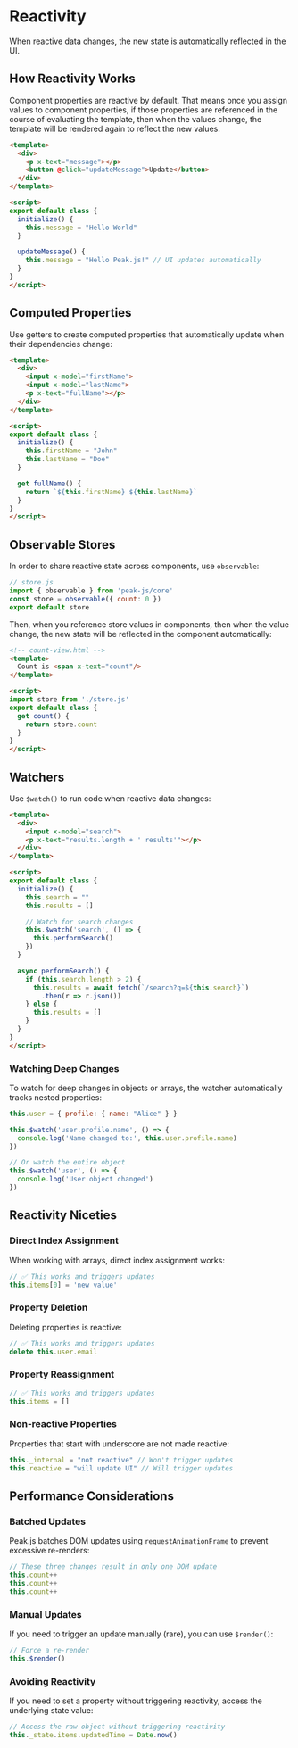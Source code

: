 # Reactivity

When reactive data changes, the new state is automatically reflected in the UI.

## How Reactivity Works

Component properties are reactive by default. That means once you assign values to component properties, if those properties are referenced in the course of evaluating the template, then when the values change, the template will be rendered again to reflect the new values.

```html
<template>
  <div>
    <p x-text="message"></p>
    <button @click="updateMessage">Update</button>
  </div>
</template>

<script>
export default class {
  initialize() {
    this.message = "Hello World"
  }

  updateMessage() {
    this.message = "Hello Peak.js!" // UI updates automatically
  }
}
</script>
```


## Computed Properties

Use getters to create computed properties that automatically update when their dependencies change:

```html
<template>
  <div>
    <input x-model="firstName">
    <input x-model="lastName">
    <p x-text="fullName"></p>
  </div>
</template>

<script>
export default class {
  initialize() {
    this.firstName = "John"
    this.lastName = "Doe"
  }

  get fullName() {
    return `${this.firstName} ${this.lastName}`
  }
}
</script>
```

## Observable Stores

In order to share reactive state across components, use `observable`:

```js
// store.js
import { observable } from 'peak-js/core'
const store = observable({ count: 0 })
export default store
```

Then, when you reference store values in components, then when the value change, the new state will be reflected in the component automatically:

```html
<!-- count-view.html -->
<template>
  Count is <span x-text="count"/>
</template>

<script>
import store from './store.js'
export default class {
  get count() {
    return store.count
  }
}
</script>
```

## Watchers

Use `$watch()` to run code when reactive data changes:

```html
<template>
  <div>
    <input x-model="search">
    <p x-text="results.length + ' results'"></p>
  </div>
</template>

<script>
export default class {
  initialize() {
    this.search = ""
    this.results = []

    // Watch for search changes
    this.$watch('search', () => {
      this.performSearch()
    })
  }

  async performSearch() {
    if (this.search.length > 2) {
      this.results = await fetch(`/search?q=${this.search}`)
        .then(r => r.json())
    } else {
      this.results = []
    }
  }
}
</script>
```

### Watching Deep Changes

To watch for deep changes in objects or arrays, the watcher automatically tracks nested properties:

```javascript
this.user = { profile: { name: "Alice" } }

this.$watch('user.profile.name', () => {
  console.log('Name changed to:', this.user.profile.name)
})

// Or watch the entire object
this.$watch('user', () => {
  console.log('User object changed')
})
```

## Reactivity Niceties

### Direct Index Assignment
When working with arrays, direct index assignment works:

```javascript
// ✅ This works and triggers updates
this.items[0] = 'new value'
```

### Property Deletion
Deleting properties is reactive:

```javascript
// ✅ This works and triggers updates
delete this.user.email
```

### Property Reassignment
```javascript
// ✅ This works and triggers updates
this.items = []
```

### Non-reactive Properties
Properties that start with underscore are not made reactive:

```javascript
this._internal = "not reactive" // Won't trigger updates
this.reactive = "will update UI" // Will trigger updates
```

## Performance Considerations

### Batched Updates

Peak.js batches DOM updates using `requestAnimationFrame` to prevent excessive re-renders:

```javascript
// These three changes result in only one DOM update
this.count++
this.count++
this.count++
```

### Manual Updates

If you need to trigger an update manually (rare), you can use `$render()`:

```javascript
// Force a re-render
this.$render()
```

### Avoiding Reactivity
If you need to set a property without triggering reactivity, access the underlying state value:

```javascript
// Access the raw object without triggering reactivity
this._state.items.updatedTime = Date.now()
```

